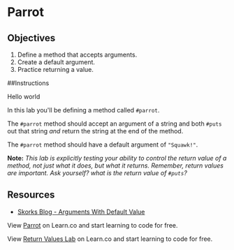 # Parrot

## Objectives
1. Define a method that accepts arguments.
2. Create a default argument.
3. Practice returning a value.

##Instructions

Hello world

In this lab you'll be defining a method called `#parrot`. 

The `#parrot` method should accept an argument of a string and both `#puts` out that string *and* return the string at the end of the method. 

The `#parrot` method should have a default argument of `"Squawk!"`. 

**Note:** *This lab is explicitly testing your ability to control the return value of a method, not just what it does, but what it returns. Remember, return values are important. Ask yourself? what is the return value of `#puts`?*

## Resources
* [Skorks Blog - Arguments With Default Value](http://www.skorks.com/2009/08/method-arguments-in-ruby/)

<p data-visibility='hidden'>View <a href='https://learn.co/lessons/parrot-ruby' title='Parrot'>Parrot</a> on Learn.co and start learning to code for free.</p>

<p class='util--hide'>View <a href='https://learn.co/lessons/parrot-ruby'>Return Values Lab</a> on Learn.co and start learning to code for free.</p>
